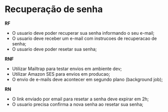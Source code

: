 # Recuperação de senha

**RF**

- O usuario deve poder recuperar sua senha informando o seu e-mail;
- O usuario deve receber um e-mail com instrucoes de recuperacao de senha;
- O usuario deve poder resetar sua senha;

**RNF**

- Utilizar Mailtrap para testar envios em ambiente dev;
- Utilizar Amazon SES para envios em producao;
- O envio de e-mails deve acontecer em segundo plano (background job);

**RN**
- O link enviado por email para resetar a senha deve expirar em 2h;
- O usuario precisa confirma a nova senha ao resetar sua senha;
